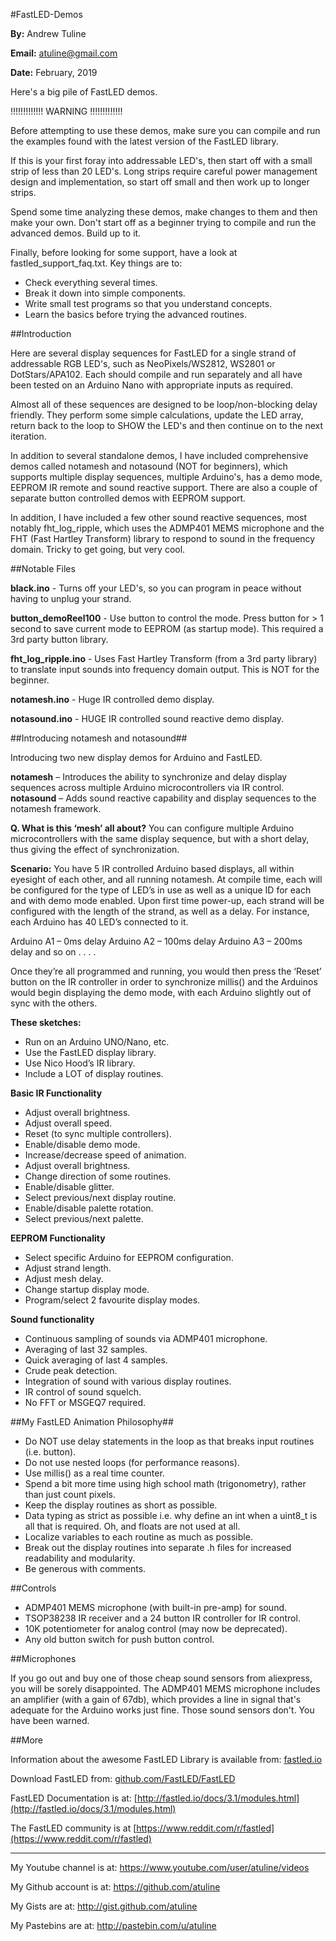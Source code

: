 #FastLED-Demos


**By:** Andrew Tuline

**Email:** atuline@gmail.com

**Date:** February, 2019


Here's a big pile of FastLED demos.


!!!!!!!!!!!!! WARNING !!!!!!!!!!!!!

Before attempting to use these demos, make sure you can compile and run the examples found with the latest version of the FastLED library.

If this is your first foray into addressable LED's, then start off with a small strip of less than 20 LED's. Long strips require careful power management design and implementation, so start off small and then work up to longer strips.

Spend some time analyzing these demos, make changes to them and then make your own. Don't start off as a beginner trying to compile and run the advanced demos. Build up to it.

Finally, before looking for some support, have a look at fastled_support_faq.txt. Key things are to:

- Check everything several times.
- Break it down into simple components.
- Write small test programs so that you understand concepts.
- Learn the basics before trying the advanced routines.


##Introduction

Here are several display sequences for FastLED for a single strand of addressable RGB LED's, such as NeoPixels/WS2812, WS2801 or DotStars/APA102. Each should compile and run separately and all have been tested on an Arduino Nano with appropriate inputs as required.

Almost all of these sequences are designed to be loop/non-blocking delay friendly. They perform some simple calculations, update the LED array, return back to the loop to SHOW the LED's and then continue on to the next iteration.

In addition to several standalone demos, I have included comprehensive demos called notamesh and notasound (NOT for beginners), which supports multiple display sequences, multiple Arduino's, has a demo mode, EEPROM IR remote and sound reactive support. There are also a couple of separate button controlled demos with EEPROM support.

In addition, I have included a few other sound reactive sequences, most notably fht_log_ripple, which uses the ADMP401 MEMS microphone and the FHT (Fast Hartley Transform) library to respond to sound in the frequency domain. Tricky to get going, but very cool.


##Notable Files

**black.ino** - Turns off your LED's, so you can program in peace without having to unplug your strand.

**button_demoReel100** - Use button to control the mode. Press button for > 1 second to save current mode to EEPROM (as startup mode). This required a 3rd party button library.

**fht_log_ripple.ino** - Uses Fast Hartley Transform (from a 3rd party library) to translate input sounds into frequency domain output. This is NOT for the beginner.

**notamesh.ino** - Huge IR controlled demo display.

**notasound.ino** - HUGE IR controlled sound reactive demo display.


##Introducing notamesh and notasound##

Introducing two new display demos for Arduino and FastLED.

**notamesh** – Introduces the ability to synchronize and delay display sequences across multiple Arduino microcontrollers via IR control.
**notasound** – Adds sound reactive capability and display sequences to the notamesh framework.


**Q. What is this ‘mesh’ all about?**
You can configure multiple Arduino microcontrollers with the same display sequence, but with a short delay, thus giving the effect of synchronization.


**Scenario:**
You have 5 IR controlled Arduino based displays, all within eyesight of each other, and all running notamesh. At compile time, each will be configured for the type of LED’s in use as well as a unique ID for each and with demo mode enabled.
Upon first time power-up, each strand will be configured with the length of the strand, as well as a delay. For instance, each Arduino has 40 LED’s connected to it. 

Arduino A1 – 0ms delay
Arduino A2 – 100ms delay
Arduino A3 – 200ms delay
and so on . . . .


Once they’re all programmed and running, you would then press the ‘Reset’ button on the IR controller in order to synchronize millis() and the Arduinos would begin displaying the demo mode, with each Arduino slightly out of sync with the others.


**These sketches:**
- Run on an Arduino UNO/Nano, etc.
- Use the FastLED display library.
- Use Nico Hood’s IR library.
- Include a LOT of display routines.

**Basic IR Functionality**
- Adjust overall brightness.
- Adjust overall speed.
- Reset (to sync multiple controllers).
- Enable/disable demo mode.
- Increase/decrease speed of animation.
- Adjust overall brightness.
- Change direction of some routines.
- Enable/disable glitter.
- Select previous/next display routine.
- Enable/disable palette rotation.
- Select previous/next palette.

**EEPROM Functionality**
- Select specific Arduino for EEPROM configuration.
- Adjust strand length.
- Adjust mesh delay.
- Change startup display mode.
- Program/select 2 favourite display modes.

**Sound functionality**
- Continuous sampling of sounds via ADMP401 microphone.
- Averaging of last 32 samples.
- Quick averaging of last 4 samples.
- Crude peak detection.
- Integration of sound with various display routines.
- IR control of sound squelch.
- No FFT or MSGEQ7 required.


##My FastLED Animation Philosophy##

- Do NOT use delay statements in the loop as that breaks input routines (i.e. button).
- Do not use nested loops (for performance reasons).
- Use millis() as a real time counter.
- Spend a bit more time using high school math (trigonometry), rather than just count pixels.
- Keep the display routines as short as possible.
- Data typing as strict as possible i.e. why define an int when a uint8_t is all that is required. Oh, and floats are not used at all.
- Localize variables to each routine as much as possible.
- Break out the display routines into separate .h files for increased readability and modularity.
- Be generous with comments.


##Controls

- ADMP401 MEMS microphone (with built-in pre-amp) for sound.
- TSOP38238 IR receiver and a 24 button IR controller for IR control.
- 10K potentiometer for analog control (may now be deprecated).
- Any old button switch for push button control.


##Microphones

If you go out and buy one of those cheap sound sensors from aliexpress, you will be sorely disappointed. The ADMP401 MEMS microphone includes an amplifier (with a gain of 67db), which provides a line in signal that's adequate for the Arduino works just fine. Those sound sensors don't. You have been warned.


##More

Information about the awesome FastLED Library is available from: [fastled.io](http://fastled.io/)

Download FastLED from: [github.com/FastLED/FastLED](https://github.com/FastLED/FastLED)

FastLED Documentation is at: [http://fastled.io/docs/3.1/modules.html](http://fastled.io/docs/3.1/modules.html)

The FastLED community is at [https://www.reddit.com/r/fastled](https://www.reddit.com/r/fastled)


-----------------------------------------------------------------------------------


My Youtube channel is at:               https://www.youtube.com/user/atuline/videos

My Github account is at:                https://github.com/atuline

My Gists are at:                        http://gist.github.com/atuline

My Pastebins are at:                    http://pastebin.com/u/atuline

